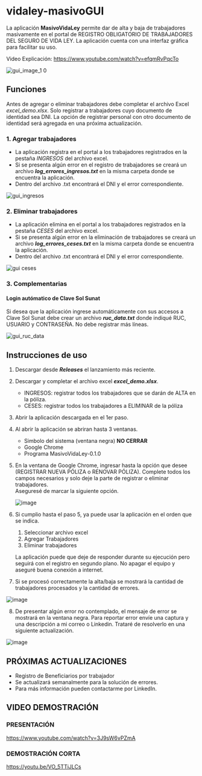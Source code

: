 # vidaley-masivoGUI
La aplicación **MasivoVidaLey** permite dar de alta y baja de trabajadores masivamente en el portal de REGISTRO OBLIGATORIO DE TRABAJADORES DEL SEGURO DE VIDA LEY.
La aplicación cuenta con una interfaz gráfica para facilitar su uso.

Video Explicación: https://www.youtube.com/watch?v=efqmRvPqcTo

![gui_image_1 0](https://github.com/sejo-stereo/vidaley-masivoGUI/assets/51570964/460f8f2c-96cf-46b8-a11b-0397236e33ef)

## Funciones

Antes de agregar o eliminar trabajadores debe completar el archivo Excel *excel_demo.xlsx*. Solo registrar a trabajadores cuyo documento de identidad sea DNI. La opción de registrar personal con otro documento de identidad será agregada en una próxima actualización.

### 1. Agregar trabajadores

- La aplicación registra en el portal a los trabajadores registrados en la pestaña *INGRESOS* del archivo excel.<br>
- Si se presenta algún error en el registro de trabajadores se creará un archivo ***log_errores_ingresos.txt*** en la misma carpeta donde se encuentra la aplicación.<br>
- Dentro del archivo .txt encontrará el DNI y el error correspondiente.

![gui_ingresos](https://github.com/sejo-stereo/vidaley-masivoGUI/assets/51570964/679bb801-8e3c-4ee5-96e7-8f84c81cc1d9)

### 2. Eliminar trabajadores

- La aplicación elimina en el portal a los trabajadores registrados en la pestaña *CESES* del archivo excel.<br>
- Si se presenta algún error en la eliminación de trabajadores se creará un archivo ***log_errores_ceses.txt*** en la misma carpeta donde se encuentra la aplicación.<br>
- Dentro del archivo .txt encontrará el DNI y el error correspondiente.

![gui ceses](https://github.com/sejo-stereo/vidaley-masivoGUI/assets/51570964/18ba4a0d-02bb-4812-9641-871e5c3f9d01)

### 3. Complementarias

#### Login autómatico de Clave Sol Sunat

Si desea que la aplicación ingrese automáticamente con sus accesos a Clave Sol Sunat debe crear un archivo ***ruc_data.txt*** donde indiqué RUC, USUARIO y CONTRASEÑA.
No debe registrar más líneas.

![gui_ruc_data](https://github.com/sejo-stereo/vidaley-masivoGUI/assets/51570964/bc9b1fdf-0814-4d79-ad75-06a0b7c32435)

## Instrucciones de uso
1. Descargar desde ***Releases*** el lanzamiento más reciente.
2. Descargar y completar el archivo excel ***excel_demo.xlsx***.
   - INGRESOS: registrar todos los trabajadores que se darán de ALTA en la póliza.
   - CESES: registrar todos los trabajadores a ELIMINAR de la póliza
3. Abrir la aplicación descargada en el 1er paso.
4. Al abrir la aplicación se abriran hasta 3 ventanas.
   - Simbolo del sistema (ventana negra) **NO CERRAR**
   - Google Chrome
   - Programa MasivoVidaLey-0.1.0
5. En la ventana de Google Chrome, ingresar hasta la opción que desee (REGISTRAR NUEVA PÓLIZA o RENOVAR PÓLIZA). Complete todos los campos necesarios y solo deje la parte de registrar o eliminar trabajadores.<br>
   Aseguresé de marcar la siguiente opción.

   ![image](https://github.com/sejo-stereo/vidaley-masivoGUI/assets/51570964/a7f79a59-8c57-4676-a2cd-739e2f5fbbd0)

6. Si cumplio hasta el paso 5, ya puede usar la aplicación en el orden que se indica.
   1. Seleccionar archivo excel
   2. Agregar Trabajadores
   3. Eliminar trabajadores
  
   La aplicación puede que deje de responder durante su ejecución pero seguirá con el registro en segundo plano. No apagar el equipo y aseguré buena conexión a internet.

7. Si se procesó correctamente la alta/baja se mostrará la cantidad de trabajadores procesados y la cantidad de errores.

![image](https://github.com/sejo-stereo/vidaley-masivoGUI/assets/51570964/7192213d-7502-4921-a37d-3cf295608c85)

8. De presentar algún error no contemplado, el mensaje de error se mostrará en la ventana negra. Para reportar error envíe una captura y una descripción a mi correo o Linkedin. Trataré de resolverlo en una siguiente actualización. 

![image](https://github.com/sejo-stereo/vidaley-masivoGUI/assets/51570964/64d16b50-4cc7-49d3-bf45-712a6282281a)

## PRÓXIMAS ACTUALIZACIONES

- Registro de Beneficiarios por trabajador
- Se actualizará semanalmente para la solución de errores.
- Para más información pueden contactarme por LinkedIn.

## VIDEO DEMOSTRACIÓN

### PRESENTACIÓN
https://www.youtube.com/watch?v=3J9sW6vPZmA

### DEMOSTRACIÓN CORTA

https://youtu.be/VO_5TTiJLCs






